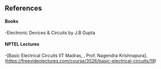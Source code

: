 ## References
#### Books
-Electronic Devices & Circuits by J.B Gupta


#### NPTEL Lectures
-[Basic Electrical Circuits
IIT Madras, , Prof. Nagendra Krishnapura].(https://freevideolectures.com/course/3526/basic-electrical-circuits/19)

